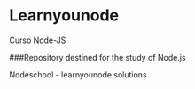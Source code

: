 # Learnyounode
Curso Node-JS

###Repository destined for the study of Node.js

Nodeschool - learnyounode solutions 

